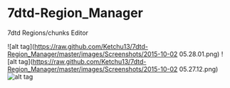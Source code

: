 ﻿# 7dtd-Region_Manager
7dtd Regions/chunks Editor

![alt tag](https://raw.github.com/Ketchu13/7dtd-Region_Manager/master/images/Screenshots/2015-10-02 05.28.01.png)
![alt tag](https://raw.github.com/Ketchu13/7dtd-Region_Manager/master/images/Screenshots/2015-10-02 05.27.12.png)
![alt tag](https://raw.github.com/Ketchu13/7dtd-Region_Manager/master/images/Screenshots/chunk.png)
